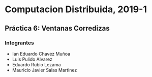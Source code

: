 <p align="center">
  <h1>Computacion Distribuida, 2019-1</h1>
</p>

Práctica 6: Ventanas Corredizas
----------------------------------------------------



### Integrantes

* Ian Eduardo Chavez Muñoa	
* Luis Pulido Alvarez 
* Eduardo Rubio Lezama
* Mauricio Javier Salas Martinez



